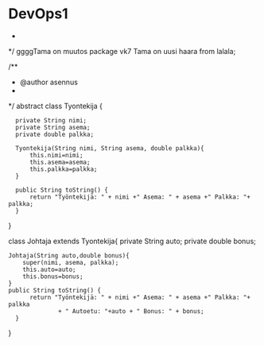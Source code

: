 # DevOps1

 * 
 */
ggggTama on muutos package vk7 Tama on uusi haara from lalala;

/**
 * @author asennus
 *
 */
abstract class Tyontekija {
	
	  private String nimi; 
	  private String asema; 
	  private double palkka; 
	  
	  Tyontekija(String nimi, String asema, double palkka){
		  this.nimi=nimi;
		  this.asema=asema;
		  this.palkka=palkka;
	  }
	
	  public String toString() {
		  return "Työntekijä: " + nimi +" Asema: " + asema +" Palkka: "+ palkka;
	  }

}

class Johtaja extends Tyontekija{
	private String auto;
	private double bonus;
	
	Johtaja(String auto,double bonus){
		super(nimi, asema, palkka);
		this.auto=auto;
		this.bonus=bonus;
	}
	public String toString() {
		  return "Työntekijä: " + nimi +" Asema: " + asema +" Palkka: "+ palkka 
				  + " Autoetu: "+auto + " Bonus: " + bonus;
	  }
	
	
	
	
	
	
	
	
}
